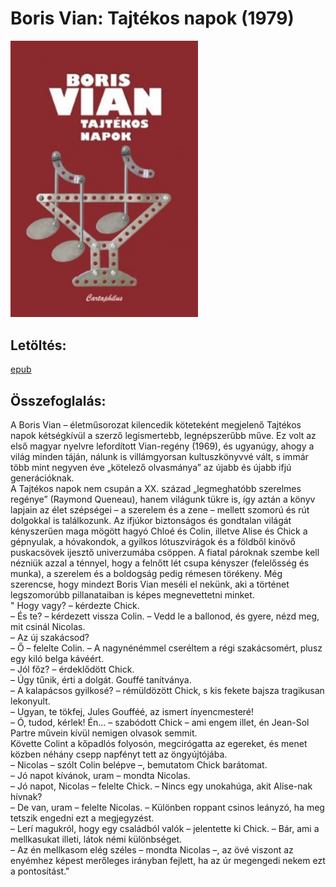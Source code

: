 # <a name="id_1511">Boris Vian: Tajtékos napok (1979)</a>
<img src="https://github.com/BercziSandor/calibre_lib/raw/main/Boris%20Vian/Tajtekos%20napok%20%281511%29/cover.jpg" alt="cover" width="300"/>

## Letöltés:
[epub](https://github.com/BercziSandor/calibre_lib/raw/main/Boris%20Vian/Tajtekos%20napok%20%281511%29/Tajtekos%20napok%20-%20Boris%20Vian.epub)

## Összefoglalás:
<div>
<p>A ​Boris Vian – életműsorozat kilencedik köteteként megjelenő Tajtékos napok kétségkívül a szerző legismertebb, legnépszerűbb műve. Ez volt az első magyar nyelvre lefordított Vian-regény (1969), és ugyanúgy, ahogy a világ minden táján, nálunk is villámgyorsan kultuszkönyvvé vált, s immár több mint negyven éve „kötelező olvasmánya” az újabb és újabb ifjú generációknak. <br>A Tajtékos napok nem csupán a XX. század „legmeghatóbb szerelmes regénye” (Raymond Queneau), hanem világunk tükre is, így aztán a könyv lapjain az élet szépségei – a szerelem és a zene – mellett szomorú és rút dolgokkal is találkozunk. Az ifjúkor biztonságos és gondtalan világát kényszerűen maga mögött hagyó Chloé és Colin, illetve Alise és Chick a gépnyulak, a hóvakondok, a gyilkos lótuszvirágok és a földből kinövő puskacsövek ijesztő univerzumába csöppen. A fiatal pároknak szembe kell nézniük azzal a ténnyel, hogy a felnőtt lét csupa kényszer (felelősség és munka), a szerelem és a boldogság pedig rémesen törékeny. Még szerencse, hogy mindezt Boris Vian meséli el nekünk, aki a történet legszomorúbb pillanataiban is képes megnevettetni minket.<br>" Hogy vagy? – kérdezte Chick.<br>– És te? – kérdezett vissza Colin. – Vedd le a ballonod, és gyere, nézd meg, mit csinál Nicolas.<br>– Az új szakácsod?<br>– Ő – felelte Colin. – A nagynénémmel cseréltem a régi szakácsomért, plusz egy kiló belga kávéért.<br>– Jól főz? – érdeklődött Chick.<br>– Úgy tűnik, érti a dolgát. Gouffé tanítványa.<br>– A kalapácsos gyilkosé? – rémüldözött Chick, s kis fekete bajsza tragikusan lekonyult.<br>– Ugyan, te tökfej, Jules Goufféé, az ismert ínyencmesteré!<br>– Ó, tudod, kérlek! Én… – szabódott Chick – ami engem illet, én Jean-Sol Partre művein kívül nemigen olvasok semmit.<br>Követte Colint a kőpadlós folyosón, megcirógatta az egereket, és menet közben néhány csepp napfényt tett az öngyújtójába.<br>– Nicolas – szólt Colin belépve –, bemutatom Chick barátomat.<br>– Jó napot kívánok, uram – mondta Nicolas.<br>– Jó napot, Nicolas – felelte Chick. – Nincs egy unokahúga, akit Alise-nak hívnak?<br>– De van, uram – felelte Nicolas. – Különben roppant csinos leányzó, ha meg tetszik engedni ezt a megjegyzést.<br>– Lerí magukról, hogy egy családból valók – jelentette ki Chick. – Bár, ami a mellkasukat illeti, látok némi különbséget.<br>– Az én mellkasom elég széles – mondta Nicolas –, az övé viszont az enyémhez képest merőleges irányban fejlett, ha az úr megengedi nekem ezt a pontosítást."</p></div>

